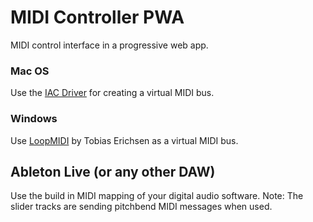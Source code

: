 # MIDI Controller PWA
MIDI control interface in a progressive web app.

### Mac OS
Use the [IAC Driver](https://support.apple.com/en-gb/guide/audio-midi-setup/ams1013/mac) for creating a virtual MIDI bus.

### Windows
Use [LoopMIDI](https://www.tobias-erichsen.de/software/loopmidi.html) by Tobias Erichsen as a virtual MIDI bus.

## Ableton Live (or any other DAW)
Use the build in MIDI mapping of your digital audio software. Note: The slider tracks are sending pitchbend MIDI messages when used. 
